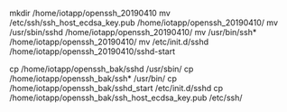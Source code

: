 mkdir  /home/iotapp/openssh_20190410
mv /etc/ssh/ssh_host_ecdsa_key.pub  /home/iotapp/openssh_20190410/ 
mv /usr/sbin/sshd /home/iotapp/openssh_20190410/
mv /usr/bin/ssh* /home/iotapp/openssh_20190410/
mv /etc/init.d/sshd /home/iotapp/openssh_20190410/sshd-start

cp /home/iotapp/openssh_bak/sshd /usr/sbin/
cp /home/iotapp/openssh_bak/ssh* /usr/bin/
cp /home/iotapp/openssh_bak/sshd_start  /etc/init.d/sshd
cp /home/iotapp/openssh_bak/ssh_host_ecdsa_key.pub /etc/ssh/